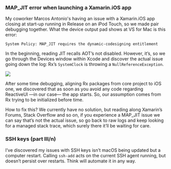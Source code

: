 ### MAP_JIT error when launching a Xamarin.iOS app

My coworker Marcos Antonio's having an issue with a Xamarin.iOS app closing at
start-up running in Release on an iPod Touch, so we made pair debugging
together. What the device output pad shows at VS for Mac is this error:

~~~~~~~~~~~~~~~~~~~~~~~~~~~~~~~~~~~~~~~~~~~~~~~~~~~~~~~~~~~~~~~~~~~~~~~~~~~~~~~~
System Policy: MAP_JIT requires the dynamic-codesigning entitlement
~~~~~~~~~~~~~~~~~~~~~~~~~~~~~~~~~~~~~~~~~~~~~~~~~~~~~~~~~~~~~~~~~~~~~~~~~~~~~~~~

In the beginning, reading JIT recalls AOT’s not disabled. However, it’s, so we
go through the Devices window within Xcode and discover the actual issue going
down the log: Rx’s `SystemClock` is throwing a `NullReferenceException`.

![](https://media.giphy.com/media/3orieTLuLv7piizGs8/giphy.gif)

After some time debugging, aligning Rx packages from core project to iOS one, we
discovered that as soon as you avoid any code regarding ReactiveUI —in our case—
the app starts. So, our assumption comes from Rx trying to be initialized before
time.

How to fix this? We currently have no solution, but reading along Xamarin’s
Forums, Stack Overflow and so on, if you experience a MAP_JIT issue we can say
that’s not the actual issue, so go back to raw logs and keep looking for a
managed stack trace, which surely there it’ll be waiting for care.

### SSH keys (part III/n)

I’ve discovered my issues with SSH keys isn’t macOS being updated but a computer
restart. Calling `ssh-add` acts on the current SSH agent running, but doesn’t
persist over restarts. Think will automate it in any way.
